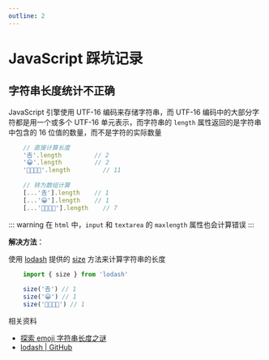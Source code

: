 ```yaml
---
outline: 2
---
```


# JavaScript 踩坑记录

## 字符串长度统计不正确

JavaScript 引擎使用 UTF-16 编码来存储字符串，而 UTF-16 编码中的大部分字符都是用一个或多个 UTF-16 单元表示，而字符串的 `length` 属性返回的是字符串中包含的 16 位值的数量，而不是字符的实际数量

```js
    // 直接计算长度
    '𠮷'.length         // 2
    '😀'.length         // 2
    '👩‍👩‍👧‍👧'.length         // 11
    
    // 转为数组计算
    [...'𠮷'].length    // 1
    [...'😀'].length    // 1
    [...'👩‍👩‍👧‍👧'].length    // 7

```
::: warning
在 `html` 中，`input` 和 `textarea` 的 `maxlength` 属性也会计算错误
:::

**解决方法**：

使用 [lodash](https://github.com/lodash/lodash) 提供的 [size](https://www.lodashjs.com/docs/lodash.size) 方法来计算字符串的长度

```js
    import { size } from 'lodash'
    
    size('𠮷') // 1
    size('😀') // 1
    size('👩‍👩‍👧‍👧') // 1

``` 

相关资料

*   [探索 emoji 字符串长度之谜](https://mp.weixin.qq.com/s/YuGPfaDpak-TO8vt20LAyA)
*   [lodash | GitHub](https://github.com/lodash/lodash)
